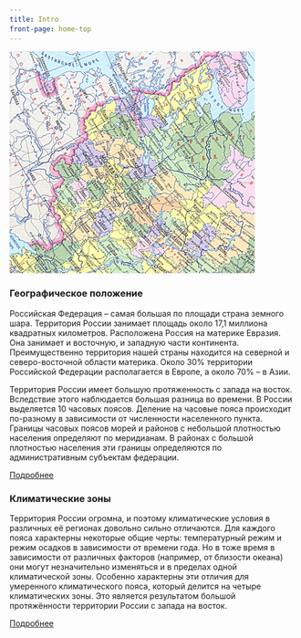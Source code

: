 ```yaml
---
title: Intro
front-page: home-top
---
```


![](/img/book/487.jpg)

### Географическое положение

Российская Федерация – самая большая по площади страна земного шара. Территория России занимает площадь около 17,1 миллиона квадратных километров. Расположена Россия на материке Евразия. Она занимает и восточную, и западную части континента. Преимущественно территория нашей страны находится на северной и северо-восточной области материка. Около 30% территории Российской Федерации располагается в Европе, а около 70% – в Азии.

Территория России имеет большую протяженность с запада на восток. Вследствие этого наблюдается большая разница во времени. В России выделяется 10 часовых поясов. Деление на часовые пояса происходит по-разному в зависимости от численности населенного пункта. Границы часовых поясов морей и районов с небольшой плотностью населения определяют по меридианам. В районах с большой плотностью населения эти границы определяются по административным субъектам федерации.

[Подробнее](/rossiya/oshije_svedeniya/geograficheskoe-polojenie)

### Климатические зоны

Территория России огромна, и поэтому климатические условия в различных её регионах довольно сильно отличаются. Для каждого пояса характерны некоторые общие черты: температурный режим и режим осадков в зависимости от времени года. Но в тоже время в зависимости от различных факторов (например, от близости океана) они могут незначительно изменяться и в пределах одной климатической зоны. Особенно характерны эти отличия для умеренного климатического пояса, который делится на четыре климатических зоны. Это является результатом большой протяжённости территории России с запада на восток.

[Подробнее](/rossiya/oshije_svedeniya/klimaticheskie-zony)